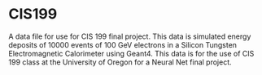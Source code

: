 # CIS199
A data file for use for CIS 199 final project.
This data is simulated energy deposits of 10000 events of 100 GeV electrons in a Silicon Tungsten Electromagnetic Calorimeter using Geant4.
This data is for the use of CIS 199 class at the University of Oregon for a Neural Net final project. 
